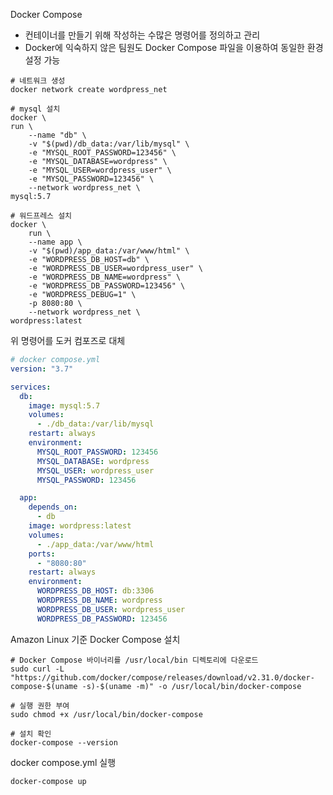 
Docker Compose
- 컨테이너를 만들기 위해 작성하는 수많은 명령어를 정의하고 관리
- Docker에 익숙하지 않은 팀원도 Docker Compose 파일을 이용하여 동일한 환경 설정 가능

```shell
# 네트워크 생성
docker network create wordpress_net
```
```shell
# mysql 설치
docker \
run \
    --name "db" \
    -v "$(pwd)/db_data:/var/lib/mysql" \
    -e "MYSQL_ROOT_PASSWORD=123456" \
    -e "MYSQL_DATABASE=wordpress" \
    -e "MYSQL_USER=wordpress_user" \
    -e "MYSQL_PASSWORD=123456" \
    --network wordpress_net \
mysql:5.7
```
```shell
# 워드프레스 설치
docker \
    run \
    --name app \
    -v "$(pwd)/app_data:/var/www/html" \
    -e "WORDPRESS_DB_HOST=db" \
    -e "WORDPRESS_DB_USER=wordpress_user" \
    -e "WORDPRESS_DB_NAME=wordpress" \
    -e "WORDPRESS_DB_PASSWORD=123456" \
    -e "WORDPRESS_DEBUG=1" \
    -p 8080:80 \
    --network wordpress_net \
wordpress:latest
```

위 명령어를 도커 컴포즈로 대체
```yaml
# docker compose.yml
version: "3.7"

services:
  db:
    image: mysql:5.7
    volumes:
      - ./db_data:/var/lib/mysql
    restart: always
    environment:
      MYSQL_ROOT_PASSWORD: 123456
      MYSQL_DATABASE: wordpress
      MYSQL_USER: wordpress_user
      MYSQL_PASSWORD: 123456

  app:
    depends_on:
      - db
    image: wordpress:latest
    volumes:
      - ./app_data:/var/www/html
    ports:
      - "8080:80"
    restart: always
    environment:
      WORDPRESS_DB_HOST: db:3306
      WORDPRESS_DB_NAME: wordpress
      WORDPRESS_DB_USER: wordpress_user
      WORDPRESS_DB_PASSWORD: 123456 
```

Amazon Linux 기준 Docker Compose 설치
```shell
# Docker Compose 바이너리를 /usr/local/bin 디렉토리에 다운로드
sudo curl -L "https://github.com/docker/compose/releases/download/v2.31.0/docker-compose-$(uname -s)-$(uname -m)" -o /usr/local/bin/docker-compose
```
```shell
# 실행 권한 부여
sudo chmod +x /usr/local/bin/docker-compose
```
```shell
# 설치 확인
docker-compose --version
```

docker compose.yml 실행
```shell
docker-compose up
```
